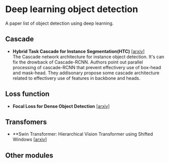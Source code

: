 # Deep learning object detection

A paper list of object detection using deep learning.

## Cascade
- **Hybrid Task Cascade for Instance Segmentation(HTC)** [[arxiv]](https://arxiv.org/abs/1901.07518)<br>
The Cascade network architecture for instance object detection. It's can fix the drowback of Cascade-RCNN. 
Authors point out parallel processing of cascade-RCNN that prevent effectivery use of box-head and mask-head. They addisonary propose some cascade architecture related to effectivery use of features in backbone and heads.

## Loss function
- **Focal Loss for Dense Object Detection** [[arxiv]](https://arxiv.org/abs/1708.02002)<br>

## Transfomers
- **Swin Transformer: Hierarchical Vision Transformer using Shifted Windows [[arxiv]](https://arxiv.org/abs/2103.14030)<br>

## Other modules
